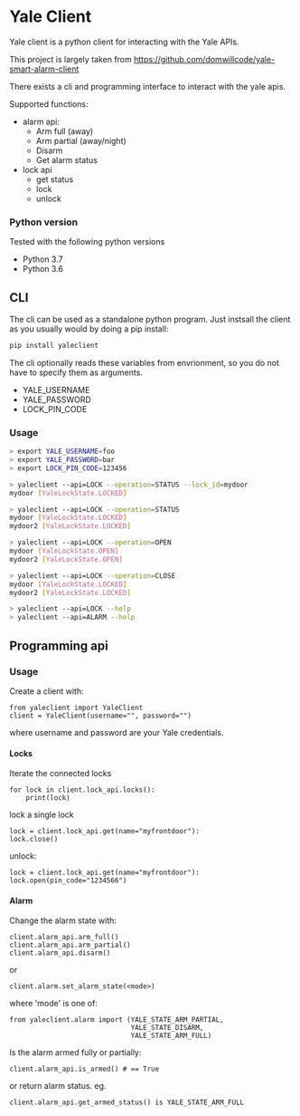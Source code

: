 # Yale Client
Yale client is a python client for interacting with the Yale APIs.

This project is largely taken from https://github.com/domwillcode/yale-smart-alarm-client

There exists a cli and programming interface to interact with the yale apis.

Supported functions:
- alarm api:
    - Arm full (away)
    - Arm partial (away/night)
    - Disarm
    - Get alarm status
- lock api
    - get status
    - lock
    - unlock

### Python version
Tested with the following python versions
* Python 3.7
* Python 3.6

## CLI
The cli can be used as a standalone python program.  Just instsall the client as you usually would
by doing a pip install:
```bash
pip install yaleclient
```
The cli optionally reads these variables from envrionment, so you do not have to 
specify them as arguments.
* YALE_USERNAME
* YALE_PASSWORD
* LOCK_PIN_CODE

### Usage
```bash
> export YALE_USERNAME=foo
> export YALE_PASSWORD=bar
> export LOCK_PIN_CODE=123456

> yaleclient --api=LOCK --operation=STATUS --lock_id=mydoor
mydoor [YaleLockState.LOCKED]

> yaleclient --api=LOCK --operation=STATUS
mydoor [YaleLockState.LOCKED]
mydoor2 [YaleLockState.LOCKED]

> yaleclient --api=LOCK --operation=OPEN
mydoor [YaleLockState.OPEN]
mydoor2 [YaleLockState.OPEN]

> yaleclient --api=LOCK --operation=CLOSE
mydoor [YaleLockState.LOCKED]
mydoor2 [YaleLockState.LOCKED]

> yaleclient --api=LOCK --help
> yaleclient --api=ALARM --help
```

## Programming api
### Usage
Create a client with:
```
from yaleclient import YaleClient
client = YaleClient(username="", password="")
```
where username and password are your Yale credentials.

#### Locks
Iterate the connected locks
```pyhon
for lock in client.lock_api.locks():
    print(lock)
```

lock a single lock
```pyhon
lock = client.lock_api.get(name="myfrontdoor"):
lock.close()
```

unlock:
```pyhon
lock = client.lock_api.get(name="myfrontdoor"):
lock.open(pin_code="1234566")
```


#### Alarm
Change the alarm state with:
```
client.alarm_api.arm_full()
client.alarm_api.arm_partial()
client.alarm_api.disarm()
```
or 
```
client.alarm.set_alarm_state(<mode>)
```
where 'mode' is one of:
```
from yaleclient.alarm import (YALE_STATE_ARM_PARTIAL,
                              YALE_STATE_DISARM,
                              YALE_STATE_ARM_FULL)
```

Is the alarm armed fully or partially:
```
client.alarm_api.is_armed() # == True
```

or return alarm status. eg.
```
client.alarm_api.get_armed_status() is YALE_STATE_ARM_FULL
```

